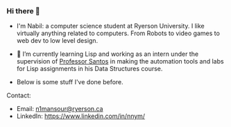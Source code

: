 ### Hi there 👋
- I'm Nabil: a computer science student at Ryerson University. I like virtually anything related to computers. From Robots to video games to web dev to low level design.

- 🔭 I’m currently learning Lisp and working as an intern under the supervision of [Professor Santos](https://github.com/marcus3santos) in making the automation tools and labs for Lisp assignments in his Data Structures course.

- Below is some stuff I've done before.

Contact:
- Email:
n1mansour@ryerson.ca
- LinkedIn:
https://www.linkedin.com/in/nnym/
<!--
**NabilNYMansour/NabilNYMansour** is a ✨ _special_ ✨ repository because its `README.md` (this file) appears on your GitHub profile.

Here are some ideas to get you started:

- 🔭 I’m currently working on ...
- 🌱 I’m currently learning ...
- 👯 I’m looking to collaborate on ...
- 🤔 I’m looking for help with ...
- 💬 Ask me about ...
- 📫 How to reach me: ...
- 😄 Pronouns: ...
- ⚡ Fun fact: ...
-->
